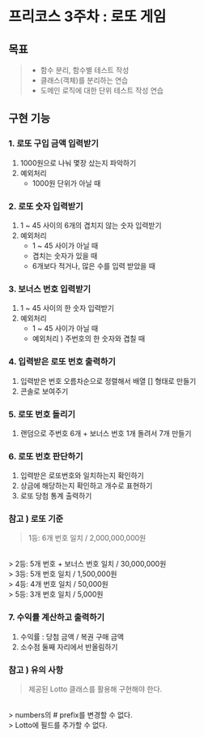프리코스 3주차 : 로또 게임
======================

## 목표 ##

> - 함수 분리, 함수별 테스트 작성
> - 클래스(객체)를 분리하는 연습
> - 도메인 로직에 대한 단위 테스트 작성 연습

## 구현 기능 ##

### 1. 로또 구입 금액 입력받기

1) 1000원으로 나눠 몇장 샀는지 파악하기
2) 예외처리
    - 1000원 단위가 아닐 때

### 2. 로또 숫자 입력받기

1) 1 ~ 45 사이의 6개의 겹치지 않는 숫자 입력받기
2) 예외처리
    - 1 ~ 45 사이가 아닐 때
    - 겹치는 숫자가 있을 때
    - 6개보다 적거나, 많은 수를 입력 받았을 때

### 3. 보너스 번호 입력받기

1) 1 ~ 45 사이의 한 숫자 입력받기
2) 예외처리
    - 1 ~ 45 사이가 아닐 때
    - 예외처리 ) 주번호의 한 숫자와 겹칠 때

### 4. 입력받은 로또 번호 출력하기

1) 입력받은 번호 오름차순으로 정렬해서 배열 [] 형태로 만들기
2) 콘솔로 보여주기

### 5. 로또 번호 돌리기

1) 랜덤으로 주번호 6개 + 보너스 번호 1개 돌려서 7개 만들기

### 6. 로또 번호 판단하기

1) 입력받은 로또번호와 일치하는지 확인하기
2) 상금에 해당하는지 확인하고 개수로 표현하기
3) 로또 당첨 통계 출력하기

### 참고 ) 로또 기준 ### 

> 1등: 6개 번호 일치 / 2,000,000,000원
<br/>
> 2등: 5개 번호 + 보너스 번호 일치 / 30,000,000원
<br/>
> 3등: 5개 번호 일치 / 1,500,000원
<br/>
> 4등: 4개 번호 일치 / 50,000원
<br/>
> 5등: 3개 번호 일치 / 5,000원

### 7. 수익률 계산하고 출력하기

1) 수익률 : 당첨 금액 / 복권 구매 금액
2) 소수점 둘째 자리에서 반올림하기

### 참고 ) 유의 사항 ### 

> 제공된 Lotto 클래스를 활용해 구현해야 한다.
<br/>
> numbers의 # prefix를 변경할 수 없다.
<br/>
> Lotto에 필드를 추가할 수 없다.
